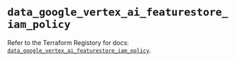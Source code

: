 # `data_google_vertex_ai_featurestore_iam_policy`

Refer to the Terraform Registory for docs: [`data_google_vertex_ai_featurestore_iam_policy`](https://registry.terraform.io/providers/hashicorp/google-beta/4.84.0/docs/data-sources/google_vertex_ai_featurestore_iam_policy).
